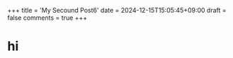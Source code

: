 +++
title = 'My Secound Post6'
date = 2024-12-15T15:05:45+09:00
draft = false
comments = true
+++

# hi
